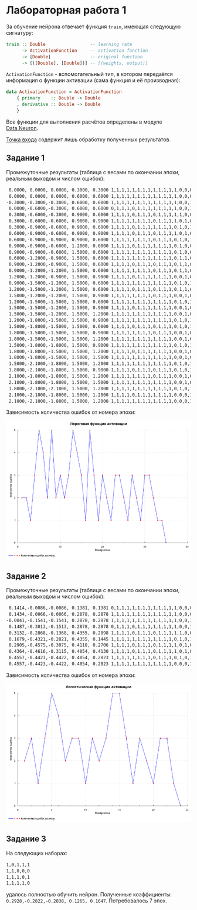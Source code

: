 # Лабораторная работа 1

За обучение нейрона отвечает функция `train`, имеющая следующую сигнатуру:

```haskell
train :: Double                 -- learning rate
      -> ActivationFunction     -- activation function
      -> [Double]               -- original function
      -> [([Double], [Double])] -- [(weights, output)]
```

`ActivationFunction` - вспомогательный тип, в котором передаётся информация о функции активации (сама функция и её производная):
```haskell
data ActivationFunction = ActivationFunction
    { primary    :: Double -> Double
    , derivative :: Double -> Double
    }
```

Все функции для выполнения расчётов определены в модуле [Data.Neuron](src/Data/Neuron.hs).

[Точка входа](app/Main.hs) содержит лишь обработку полученных результатов.

## Задание 1

Промежуточные результаты (таблица с весами по окончании эпохи, реальным выходом и числом ошибок):

```bash
 0.0000, 0.0000, 0.0000, 0.3000, 0.3000	1,1,1,1,1,1,1,1,1,1,1,1,1,0,0,0	 2
 0.0000, 0.0000, 0.0000, 0.6000, 0.6000	1,1,1,1,1,1,1,1,1,1,1,1,1,0,0,0	 2
-0.3000,-0.3000,-0.3000, 0.6000, 0.6000	1,1,1,1,1,1,1,1,1,1,1,1,1,0,0,1	 1
 0.0000,-0.6000,-0.3000, 0.6000, 0.6000	0,1,1,1,0,1,1,1,1,1,1,1,1,0,0,1	 3
 0.3000,-0.6000,-0.3000, 0.9000, 0.6000	1,1,1,1,0,1,1,1,0,1,1,1,1,1,0,0	 5
 0.3000,-0.6000,-0.6000, 0.9000, 0.9000	1,1,1,1,1,1,1,1,0,1,1,1,1,0,1,0	 4
 0.3000,-0.9000,-0.6000, 0.9000, 0.6000	1,1,1,1,0,1,1,1,1,1,1,1,0,1,0,1	 2
 0.6000,-0.9000,-0.6000, 0.9000, 0.9000	1,1,1,1,0,1,1,1,0,1,1,1,1,0,1,0	 5
 0.6000,-0.9000,-0.9000, 0.9000, 0.6000	1,1,1,1,1,1,1,1,0,1,1,1,0,1,0,1	 2
 0.9000,-0.9000,-0.6000, 1.2000, 0.6000	1,1,1,1,0,1,1,1,1,1,1,1,0,1,0,0	 3
 0.9000,-0.9000,-0.6000, 1.5000, 0.6000	1,1,1,1,1,1,1,1,1,1,1,1,0,1,0,0	 2
 0.6000,-1.2000,-0.9000, 1.5000, 0.6000	1,1,1,1,1,1,1,1,1,1,1,1,0,1,1,0	 3
 0.9000,-1.2000,-0.9000, 1.5000, 0.6000	1,1,1,1,0,1,1,1,0,1,1,1,0,1,1,0	 5
 0.9000,-1.2000,-1.2000, 1.5000, 0.6000	1,1,1,1,1,1,1,1,0,1,1,1,0,1,1,0	 4
 1.2000,-1.2000,-0.9000, 1.5000, 0.9000	1,1,1,1,0,1,1,1,1,1,1,1,0,0,1,0	 3
 0.9000,-1.5000,-1.2000, 1.5000, 0.6000	1,1,1,1,1,1,1,1,1,1,1,1,0,1,0,1	 1
 1.2000,-1.5000,-1.2000, 1.5000, 0.6000	1,1,1,1,0,1,1,1,0,1,1,1,0,1,1,0	 5
 1.5000,-1.2000,-1.2000, 1.5000, 0.9000	1,1,1,1,1,1,1,1,0,1,1,1,0,0,1,0	 3
 1.2000,-1.5000,-1.5000, 1.5000, 0.6000	1,1,1,1,1,1,1,1,1,1,1,1,0,1,0,1	 1
 1.5000,-1.5000,-1.2000, 1.5000, 0.9000	1,1,1,1,0,1,1,1,1,1,1,1,0,0,1,0	 3
 1.5000,-1.5000,-1.2000, 1.5000, 1.2000	1,1,1,1,1,1,1,1,1,1,1,1,0,0,1,0	 2
 1.2000,-1.8000,-1.5000, 1.5000, 0.9000	1,1,1,1,1,1,1,1,1,1,1,1,0,1,0,1	 1
 1.5000,-1.8000,-1.5000, 1.5000, 0.6000	1,1,1,1,0,1,1,1,0,1,1,1,0,1,0,1	 3
 1.8000,-1.5000,-1.5000, 1.5000, 0.9000	1,1,1,1,1,1,1,1,0,1,1,1,0,0,1,0	 3
 1.8000,-1.5000,-1.5000, 1.5000, 1.2000	1,1,1,1,1,1,1,1,1,1,1,1,0,0,1,0	 2
 1.5000,-1.8000,-1.8000, 1.5000, 0.9000	1,1,1,1,1,1,1,1,1,1,1,1,0,1,0,1	 1
 1.8000,-1.8000,-1.5000, 1.5000, 1.2000	1,1,1,1,0,1,1,1,1,1,1,1,0,0,1,0	 3
 1.8000,-1.8000,-1.5000, 1.5000, 1.5000	1,1,1,1,1,1,1,1,1,1,1,1,0,0,1,0	 2
 1.5000,-2.1000,-1.8000, 1.5000, 1.2000	1,1,1,1,1,1,1,1,1,1,1,1,0,1,0,1	 1
 1.8000,-2.1000,-1.8000, 1.5000, 0.9000	1,1,1,1,0,1,1,1,0,1,1,1,0,1,0,1	 3
 2.1000,-1.8000,-1.8000, 1.5000, 1.2000	1,1,1,1,1,1,1,1,0,1,1,1,0,0,1,0	 3
 2.1000,-1.8000,-1.8000, 1.5000, 1.5000	1,1,1,1,1,1,1,1,1,1,1,1,0,0,1,0	 2
 1.8000,-2.1000,-2.1000, 1.5000, 1.2000	1,1,1,1,1,1,1,1,1,1,1,1,0,1,0,1	 1
 2.1000,-2.1000,-1.8000, 1.5000, 1.2000	1,1,1,1,0,1,1,1,1,1,1,1,0,0,0,1	 1
 2.1000,-2.1000,-1.8000, 1.5000, 1.2000	1,1,1,1,1,1,1,1,1,1,1,1,0,0,0,1	 0
```

Зависимость количества ошибок от номера эпохи:

![threshold plot](images/plot1.png)

## Задание 2

Промежуточные результаты (таблица с весами по окончании эпохи, реальным выходом и числом ошибок):

```bash
 0.1414,-0.0086,-0.0086, 0.1381, 0.1381	0,1,1,1,1,1,1,1,1,1,1,1,1,0,0,0	 3
 0.1434,-0.0066,-0.0066, 0.2878, 0.2878	1,1,1,1,1,1,1,1,1,1,1,1,1,0,0,0	 2
-0.0041,-0.1541,-0.1541, 0.2878, 0.2878	1,1,1,1,1,1,1,1,1,1,1,1,1,0,0,1	 1
 0.1487,-0.3013,-0.1513, 0.2878, 0.2878	0,1,1,1,0,1,1,1,1,1,1,1,1,0,0,1	 3
 0.3132,-0.2868,-0.1368, 0.4355, 0.2898	1,1,1,1,0,1,1,1,0,1,1,1,1,1,0,0	 5
 0.1679,-0.4321,-0.2821, 0.4355, 0.1445	1,1,1,1,1,1,1,1,1,1,1,1,0,1,0,1	 1
 0.2905,-0.4575,-0.3075, 0.4118, 0.2706	1,1,1,1,0,1,1,1,0,1,1,1,1,0,1,0	 5
 0.4364,-0.4616,-0.3115, 0.4054, 0.4130	1,1,1,1,0,1,1,1,0,1,1,1,1,0,1,0	 5
 0.4557,-0.4423,-0.4422, 0.4054, 0.2823	1,1,1,1,1,1,1,1,0,1,1,1,0,1,0,1	 2
 0.4557,-0.4423,-0.4422, 0.4054, 0.2823	1,1,1,1,1,1,1,1,1,1,1,1,0,0,0,1	 0
```

Зависимость количества ошибок от номера эпохи:

![logistic plot](images/plot2.png)

## Задание 3

На следующих наборах:

```bash
1,0,1,1,1
1,1,0,0,0
1,1,1,0,1
1,1,1,1,0
```

удалось полностью обучить нейрон. Полученные коэффициенты: `0.2928,-0.2822,-0.2838, 0.1265, 0.1647`. Потребовалось 7 эпох.
